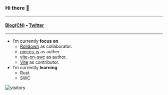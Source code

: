 ### Hi there 👋

---

<h4>
  <a href="https://yunfeihe.notion.site/Yunfei-He-877eea4afabc4fdfafa86969bd08f611">Blog(CN)</a> • <a href="https://twitter.com/iheyunfei">Twitter</a>
</h4>

---

<!--
**iheyunfei/iheyunfei** is a ✨ _special_ ✨ repository because its `README.md` (this file) appears on your GitHub profile.

Here are some ideas to get you started:

- 🔭 I’m currently focus on ...
- 🌱 I’m currently learning ...
- 👯 I’m looking to collaborate on ...
- 🤔 I’m looking for help with ...
- 💬 Ask me about ...
- 📫 How to reach me: ...
- 😄 Pronouns: ...
- ⚡ Fun fact: ...
-->

- I’m currently **focus on**
  - [Rolldown](https://github.com/Brooooooklyn/rolldown) as collaborator.
  - [pieces-js](https://github.com/iheyunfei/pieces-js) as auther.
  - [vite-on-swc](https://github.com/iheyunfei/vite-on-swc/) as author.
  - [Vite](https://github.com/vitejs/vite) as contributor.
- I’m currently **learning**
  - Rust
  - SWC

![visitors](https://visitor-badge.glitch.me/badge?page_id=iheyunfei.iheyunfei-badge&left_color=green&right_color=red)
